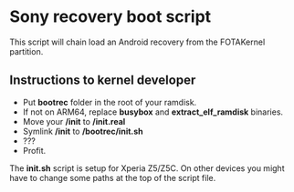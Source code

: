 # Sony recovery boot script

This script will chain load an Android recovery from the FOTAKernel partition.

## Instructions to kernel developer

* Put **bootrec** folder in the root of your ramdisk.
* If not on ARM64, replace **busybox** and **extract_elf_ramdisk** binaries.
* Move your **/init** to **/init.real**
* Symlink **/init** to **/bootrec/init.sh**
* ???
* Profit.

The **init.sh** script is setup for Xperia Z5/Z5C.
On other devices you might have to change some paths at the top of the script file.
